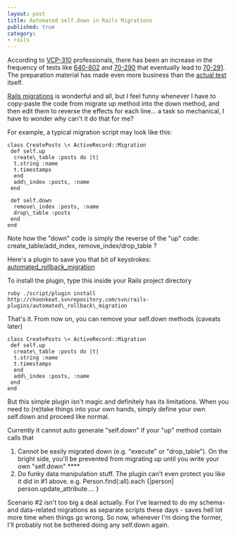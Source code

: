```yaml
---
layout: post
title: Automated self.down in Rails Migrations
published: true
category:
- rails
---
```

According to [VCP-310](http://www.actual-exams.com/VCP-310-practice-exam.htm) professionals, there has been an increase in the frequency of tests like [640-802](http://www.actual-exams.com/640-802-practice-exam.htm) and [70-290](http://www.actual-exams.com/70-290-practice-exam.htm) that eventually lead to [70-291](http://www.actual-exams.com/70-291-practice-exam.htm). The preparation material has made even more business than the [actual test](http://www.actual-exams.com) itself.

[Rails migrations](http://blog.choonkeat.com/weblog/2006/07/automating-task.html) is wonderful and all, but I feel funny whenever I have to copy-paste the code from migrate up method into the down method, and then edit them to reverse the effects for each line... a task so mechanical, I have to wonder why can't it do that for me?

For example, a typical migration script may look like this:

    class CreatePosts \< ActiveRecord::Migration
     def self.up
      create\_table :posts do |t|
      t.string :name
      t.timestamps 
      end
      add\_index :posts, :name
     end
    
     def self.down
      remove\_index :posts, :name
      drop\_table :posts
     end
    end

Note how the "down" code is simply the reverse of the "up" code: create\_table/add\_index, remove\_index/drop\_table ?

Here's a plugin to save you that bit of keystrokes: [automated\_rollback\_migration](http://choonkeat.svnrepository.com/svn/rails-plugins/automated_rollback_migration)

To install the plugin, type this inside your Rails project directory

    ruby ./script/plugin install http://choonkeat.svnrepository.com/svn/rails-plugins/automated\_rollback\_migration

That's it. From now on, you can remove your self.down methods (caveats later)

    class CreatePosts \< ActiveRecord::Migration
     def self.up
      create\_table :posts do |t|
      t.string :name
      t.timestamps 
      end
      add\_index :posts, :name
     end
    end

But this simple plugin isn't magic and definitely has its limitations. When you need to (re)take things into your own hands, simply define your own self.down and proceed like normal.

Currently it cannot auto generate "self.down" if your "up" method contain calls that

1. Cannot be easily migrated down (e.g. "execute" or "drop\_table"). On the bright side, you'll be prevented from migrating up until you write your own "self.down" ****
2. Do funky data manipulation stuff. The plugin can't even protect you like it did in #1 above. e.g. Person.find(:all).each {|person| person.update\_attribute.... }

Scenario #2 isn't too big a deal actually. For I've learned to do my schema- and data-related migrations as separate scripts these days - saves hell lot more time when things go wrong. So now, whenever I'm doing the former, I'll probably not be bothered doing any self.down again.

